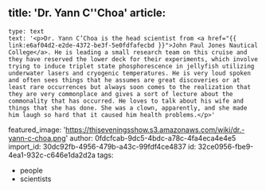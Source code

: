 title: 'Dr. Yann C''Choa'
article:
  -
    type: text
    text: '<p>Dr. Yann C’Choa is the head scientist from <a href="{{ link:e6af04d2-e2de-4372-be3f-5e0fdfafecbd }}">John Paul Jones Nautical College</a>. He is leading a small research team on this cruise and they have reserved the lower deck for their experiments, which involve trying to induce triplet state phosphorescence in jellyfish utilizing underwater lasers and cryogenic temperatures. He is very loud spoken and often sees things that he assumes are great discoveries or at least rare occurrences but always soon comes to the realization that they are very commonplace and gives a sort of lecture about the commonality that has occurred. He loves to talk about his wife and things that she has done. She was a clown, apparently, and she made him laugh so hard that it caused him health problems.</p>'
featured_image: 'https://thiseveningsshow.s3.amazonaws.com/wiki/dr.-yann-c-choa.png'
author: 0fdcfcab-9dc5-4bdc-a78c-4fa4eca4e4e5
import_id: 30dc92fb-4956-479b-a43c-99fdf4ce4837
id: 32ce0956-fbe9-4ea1-932c-c646e1da2d2a
tags:
  - people
  - scientists
